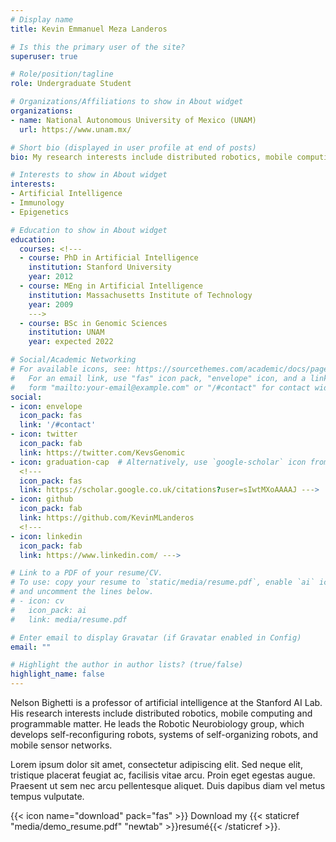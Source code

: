 ```yaml
---
# Display name
title: Kevin Emmanuel Meza Landeros

# Is this the primary user of the site?
superuser: true

# Role/position/tagline
role: Undergraduate Student

# Organizations/Affiliations to show in About widget
organizations:
- name: National Autonomous University of Mexico (UNAM)
  url: https://www.unam.mx/

# Short bio (displayed in user profile at end of posts)
bio: My research interests include distributed robotics, mobile computing and programmable matter.

# Interests to show in About widget
interests:
- Artificial Intelligence
- Immunology
- Epigenetics

# Education to show in About widget
education:
  courses: <!---
  - course: PhD in Artificial Intelligence
    institution: Stanford University
    year: 2012
  - course: MEng in Artificial Intelligence
    institution: Massachusetts Institute of Technology
    year: 2009
    --->
  - course: BSc in Genomic Sciences
    institution: UNAM
    year: expected 2022

# Social/Academic Networking
# For available icons, see: https://sourcethemes.com/academic/docs/page-builder/#icons
#   For an email link, use "fas" icon pack, "envelope" icon, and a link in the
#   form "mailto:your-email@example.com" or "/#contact" for contact widget.
social:
- icon: envelope
  icon_pack: fas
  link: '/#contact'
- icon: twitter
  icon_pack: fab
  link: https://twitter.com/KevsGenomic
- icon: graduation-cap  # Alternatively, use `google-scholar` icon from `ai` icon pack
  <!---
  icon_pack: fas
  link: https://scholar.google.co.uk/citations?user=sIwtMXoAAAAJ --->
- icon: github
  icon_pack: fab
  link: https://github.com/KevinMLanderos
  <!---
- icon: linkedin
  icon_pack: fab
  link: https://www.linkedin.com/ --->

# Link to a PDF of your resume/CV.
# To use: copy your resume to `static/media/resume.pdf`, enable `ai` icons in `params.toml`, 
# and uncomment the lines below.
# - icon: cv
#   icon_pack: ai
#   link: media/resume.pdf

# Enter email to display Gravatar (if Gravatar enabled in Config)
email: ""

# Highlight the author in author lists? (true/false)
highlight_name: false
---
```


Nelson Bighetti is a professor of artificial intelligence at the Stanford AI Lab. His research interests include distributed robotics, mobile computing and programmable matter. He leads the Robotic Neurobiology group, which develops self-reconfiguring robots, systems of self-organizing robots, and mobile sensor networks.

Lorem ipsum dolor sit amet, consectetur adipiscing elit. Sed neque elit, tristique placerat feugiat ac, facilisis vitae arcu. Proin eget egestas augue. Praesent ut sem nec arcu pellentesque aliquet. Duis dapibus diam vel metus tempus vulputate.

{{< icon name="download" pack="fas" >}} Download my {{< staticref "media/demo_resume.pdf" "newtab" >}}resumé{{< /staticref >}}.
